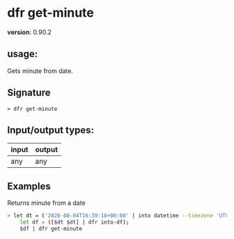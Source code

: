 # dfr get-minute

**version**: 0.90.2

## **usage**:

Gets minute from date.

## Signature

`> dfr get-minute `

## Input/output types:

| input | output |
| ----- | ------ |
| any   | any    |

## Examples

Returns minute from a date

```bash
> let dt = ('2020-08-04T16:39:18+00:00' | into datetime --timezone 'UTC');
    let df = ([$dt $dt] | dfr into-df);
    $df | dfr get-minute
```
